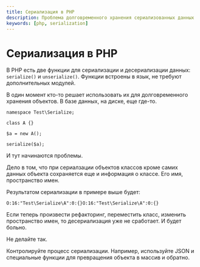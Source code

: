 ```yaml
---
title: Сериализация в PHP
description: Проблема долговременного хранения сериализованных данных
keywords: [php, serialization]
---
```


# Сериализация в PHP

В PHP есть две функции для сериализации и десериализации данных: `serialize()` и
`unserialize()`. Функции встроены в язык, не требуют дополнительных модулей.

В один момент кто-то решает использовать их для долговременного хранения
объектов. В базе данных, на диске, еще где-то.

```
namespace Test\Serialize;

class A {}

$a = new A();

serialize($a);
```

И тут начинаются проблемы.

Дело в том, что при сериалзации объектов классов кроме самих данных объекта
сохраняется еще и информация о классе. Его имя, пространство имен.

Результатом сериализации в примере выше будет:

```
O:16:"Test\Serialize\A":0:{}O:16:"Test\Serialize\A":0:{}
```

Если теперь произвести рефакторинг, переместить класс, изменить пространство
имен, то десериализация уже не сработает. И будет больно.

Не делайте так.

Контролируйте процесс сериализации. Например, используйте JSON и специальные
функции для превращения объекта в массив и обратно.
